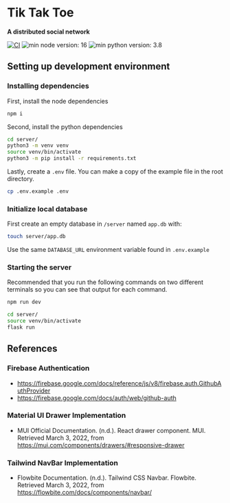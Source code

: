 # Tik Tak Toe
**A distributed social network**

[![CI](https://github.com/giancarlopernudisegura/cmput404/actions/workflows/heroku.yml/badge.svg)](https://github.com/giancarlopernudisegura/cmput404/actions/workflows/heroku.yml)
![min node version: 16](https://img.shields.io/badge/node--lts-%3E%3D16-brightgreen)
![min python version: 3.8](https://img.shields.io/badge/python-%3E%3D3.8-blue)

## Setting up development environment

### Installing dependencies

First, install the node dependencies
```bash
npm i
```

Second, install the python dependencies
```bash
cd server/
python3 -m venv venv
source venv/bin/activate
python3 -m pip install -r requirements.txt
```

Lastly, create a `.env` file. You can make a copy of the example file in the root directory.
```bash
cp .env.example .env
```

### Initialize local database
First create an empty database in `/server` named `app.db` with:
```bash
touch server/app.db
```
Use the same `DATABASE_URL` environment variable found in `.env.example`


### Starting the server

Recommended that you run the following commands on two different terminals so you can see that output for each command.
```bash
npm run dev
```
```bash
cd server/
source venv/bin/activate
flask run
```

## References
### Firebase Authentication
- https://firebase.google.com/docs/reference/js/v8/firebase.auth.GithubAuthProvider
- https://firebase.google.com/docs/auth/web/github-auth

### Material UI Drawer Implementation
- MUI Official Documentation. (n.d.). React drawer component. MUI. Retrieved March 3, 2022, from https://mui.com/components/drawers/#responsive-drawer

### Tailwind NavBar Implementation
- Flowbite Documentation. (n.d.). Tailwind CSS Navbar. Flowbite. Retrieved March 3, 2022, from https://flowbite.com/docs/components/navbar/  
